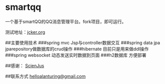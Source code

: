 # smartqq

一个基于smartQQ的QQ消息管理平台。fork项目，即可运行。

测试地址：[jcker.org](http://www.jcker.org)

##主要使用技术
###spring mvc 
    Jsp与controller数据交互
###spring data jpa 
    jparepository做数据库的crud操作
###hibernate 
    目前只是用来做ddl操作
###spring websocket 
    动态发送实时数据到页面
###h2数据库 
    方便部署 

##感谢：
[ScienJus](https://github.com/ScienJus/smartqq/ "SmartQQ API")

##联系方式
    helloalanturing@gmail.com
    
 
